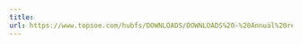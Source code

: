```yaml
---
title: 
url: https://www.topsoe.com/hubfs/DOWNLOADS/DOWNLOADS%20-%20Annual%20reports/2014/haldor_topsoe_annual_report_2014.pdf
---
```


